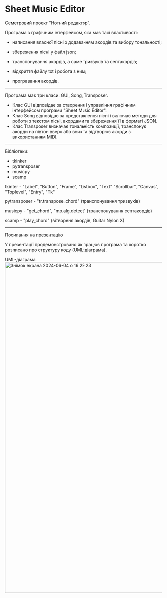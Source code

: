 # Sheet Music Editor

Семетровий проєкт "Нотний редактор".

Програма з графічним інтерфейсом, яка має такі властивості:

- написання власної пісні з додаванням акордів та вибору тональності;

- збереження пісні у файл json;

- транспонування акордів, а саме тризвуків та септакордів;

- відкриття файлу txt і робота з ним;

- програвання акордів.
---
Програма має три класи: GUI, Song, Transposer. 

- Клас GUI відповідає за створення і управління графічним інтерфейсом програми "Sheet Music Editor".
- Клас Song відповідає за представлення пісні і включає методи для роботи з текстом пісні, акордами та збереження її в форматі JSON.
- Клас Transposer визначає тональність композиції, транспонує акорди на півтон вверх або вниз та відтворює акорди з використанням MIDI.

---

Бібліотеки:
- tkinker
- pytransposer
- musicpy
- scamp
  
tkinter - "Label", "Button", "Frame", "Listbox", "Text"
          "Scrollbar", "Canvas", "Toplevel", "Entry", "Tk"

pytransposer - "tr.transpose_chord" (транспонування тризвуків)

musicpy - "get_chord", "mp.alg.detect" (транспонування септакордів)

scamp - "play_chord" (вітвореня акордів, Guitar Nylon X)

---
Посилання на [презентацію](https://www.canva.com/design/DAGHAMRkDqg/0w9uHvJZKA1hyqgQbZ7LQQ/edit)

У презентації продемонстровано як працює програма та коротко розписано про структуру коду (UML-діаграма).

UML-діаграма
<img width="1060" alt="Знімок екрана 2024-06-04 о 16 29 23" src="https://github.com/katyasolovii/project/assets/144212333/b7c4b9c4-5099-4d16-9bf2-7f37e34ec54e">
